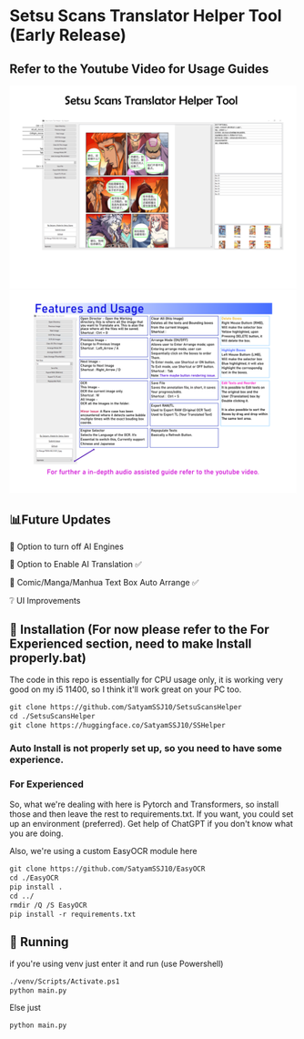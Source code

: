 # Setsu Scans Translator Helper Tool (Early Release)
## Refer to the Youtube Video for Usage Guides
![Page1](docs/page_1.png)
![Page2](docs/page_2.png)
## :bar_chart:Future Updates
:green_book: Option to turn off AI Engines

:green_book: Option to Enable AI Translation :white_check_mark:

:green_book: Comic/Manga/Manhua Text Box Auto Arrange :white_check_mark:

:grey_question: UI Improvements

## :wrench: Installation (For now please refer to the For Experienced section, need to make Install properly.bat)

The code in this repo is essentially for CPU usage only, it is working very good on my i5 11400, so I think it'll work great on your PC too.

```
git clone https://github.com/SatyamSSJ10/SetsuScansHelper
cd ./SetsuScansHelper
git clone https://huggingface.co/SatyamSSJ10/SSHelper
```
### Auto Install is not properly set up, so you need to have some experience.

### For Experienced
So, what we're dealing with here is Pytorch and Transformers, so install those and then leave the rest to requirements.txt. If you want, you could set up an environment (preferred). Get help of ChatGPT if you don't know what you are doing.

Also, we're using a custom EasyOCR module here 
```
git clone https://github.com/SatyamSSJ10/EasyOCR
cd ./EasyOCR
pip install .
cd ../
rmdir /Q /S EasyOCR
pip install -r requirements.txt

```

## :space_invader: Running
if you're using venv just enter it and run (use Powershell)
```
./venv/Scripts/Activate.ps1
python main.py
```

Else just 

```
python main.py
```





